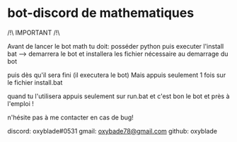 # bot-discord de mathematiques

/!\ IMPORTANT /!\

Avant de lancer le bot math tu doit:
posséder python
puis executer l'install bat
--> demarrera le bot et installera les fichier nécessaire
au demarrage du bot

puis dès qu'il sera fini (il executera le bot)
Mais appuis seulement 1 fois sur le fichier install.bat

quand tu l'utilisera appuis seulement sur run.bat
et c'est bon le bot et près à l'emploi !

n'hésite pas à me contacter en cas de bug!

discord: oxyblade#0531
gmail: oxybade78@gmail.com
github: oxyblade
